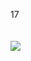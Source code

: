 17
<br><br><br>
[![](https://github-readme-stats.vercel.app/api/wakatime?username=not_a_cow&layout=compact&theme=transparent)](https://wakatime.com/@not_a_cow)
